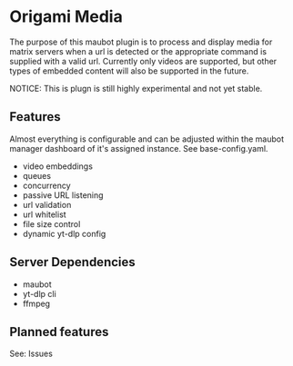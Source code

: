 # Origami Media

The purpose of this maubot plugin is to process and display media for matrix servers when a url is detected or the appropriate command is supplied with a valid url.
Currently only videos are supported, but other types of embedded content will also be supported in the future.

NOTICE: This is plugn is still highly experimental and not yet stable.

## Features

Almost everything is configurable and can be adjusted within the maubot manager dashboard of it's assigned instance.
See base-config.yaml.

- video embeddings
- queues
- concurrency
- passive URL listening
- url validation
- url whitelist
- file size control
- dynamic yt-dlp config

## Server Dependencies

- maubot
- yt-dlp cli
- ffmpeg

## Planned features

See: Issues
